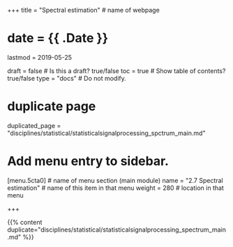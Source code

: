 +++
title = "Spectral estimation"         # name of webpage

# date = {{ .Date }}
lastmod = 2019-05-25

draft = false  # Is this a draft? true/false
toc = true  # Show table of contents? true/false
type = "docs"  # Do not modify.

# duplicate page

duplicated_page = "disciplines/statistical/statisticalsignalprocessing_spctrum_main.md"

# Add menu entry to sidebar.
[menu.5cta0]                       # name of menu section (main module)
  name = "2.7 Spectral estimation"        # name of this item in that menu
  weight = 280                          # location in that menu

+++

{{% content duplicate="disciplines/statistical/statisticalsignalprocessing_spectrum_main.md" %}}
